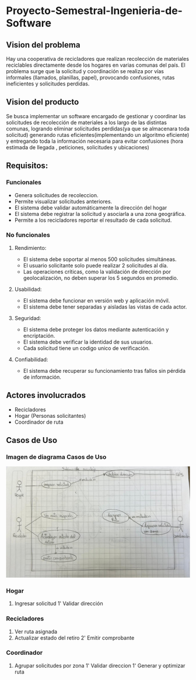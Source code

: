 # Proyecto-Semestral-Ingenieria-de-Software

## Vision del problema

Hay una cooperativa de recicladores que realizan recolección de materiales reciclables directamente desde los
hogares en varias comunas del país. El problema surge que la solicitud y coordinación se realiza por vías informales (llamados,
planillas, papel), provocando confusiones, rutas ineficientes y solicitudes perdidas.

## Vision del producto

Se busca implementar un software encargado de gestionar y coordinar las solicitudes de recolección de materiales a los largo de las distintas comunas,
logrando eliminar solicitudes perdidas(ya que se almacenara toda solicitud)
generando rutas eficientes(implementando un algoritmo eficiente) y entregando toda la información necesaria para evitar confusiones (hora estimada de llegada , peticiones, solicitudes y ubicaciones)

## Requisitos:

### Funcionales

* Genera solicitudes de recoleccion.
* Permite visualizar solicitudes anteriores.
* El sistema debe validar automáticamente la dirección del hogar
* El sistema debe registrar la solicitud y asociarla a una zona geográfica.
* Permite a los recicladores reportar el resultado de cada solicitud.

### No funcionales

   1. Rendimiento:
      * El sistema debe soportar al menos 500 solicitudes simultáneas.
      * El usuario solicitante solo puede realizar 2 solicitudes al día.
      * Las operaciones críticas, como la validación de dirección por geolocalización, no deben superar los 5 segundos en promedio.

   2. Usabilidad:
      * El sistema debe funcionar en versión web y aplicación móvil.
      * El sistema debe tener separadas y aisladas las vistas de cada actor.

   3. Seguridad:
      * El sistema debe proteger los datos mediante autenticación y encriptación.
      * El sistema debe verificar la identidad de sus usuarios.
      * Cada solicitud tiene un codigo unico de verificación.

   4. Confiabilidad:
      * El sistema debe recuperar su funcionamiento tras fallos sin pérdida de información.

## Actores involucrados

* Recicladores
* Hogar (Personas solicitantes)
* Coordinador de ruta

## Casos de Uso

### Imagen de diagrama Casos de Uso

  ![Casos de uso](./casos%20de%20uso.jpg)



### Hogar

   1. Ingresar solicitud
   1' Validar dirección

### Recicladores

   1. Ver ruta asignada
   3. Actualizar estado del retiro
   2' Emitir comprobante

### Coordinador

1. Agrupar solicitudes por zona
1' Validar direccion
1' Generar y optimizar ruta 
